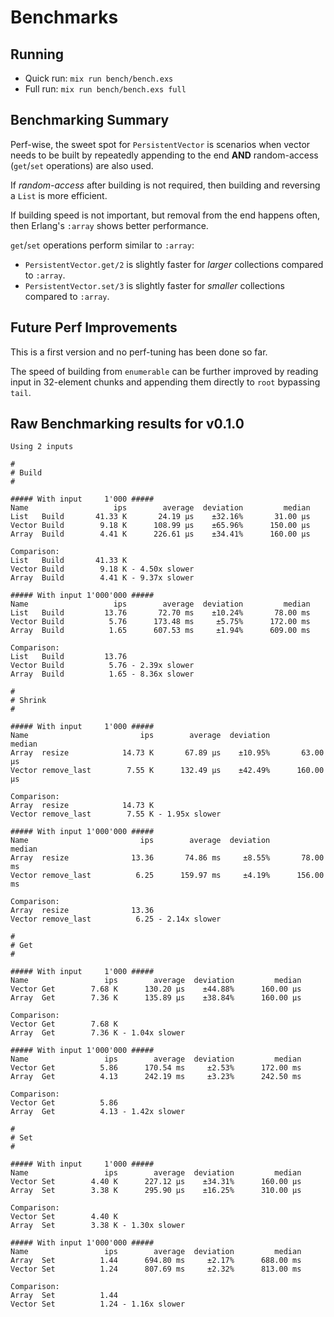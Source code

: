 # Benchmarks

## Running

* Quick run: `mix run bench/bench.exs`
* Full run: `mix run bench/bench.exs full`

## Benchmarking Summary

Perf-wise, the sweet spot for `PersistentVector` is scenarios when vector needs to be built by repeatedly appending to the end **AND** random-access (`get`/`set`  operations) are also used.

If *random-access* after building is not required, then building and reversing a `List` is more efficient.

If building speed is not important, but removal from the end happens often, then Erlang's `:array` shows better performance.

`get`/`set` operations perform similar to `:array`:
* `PersistentVector.get/2` is slightly faster for *larger* collections compared to `:array`.
* `PersistentVector.set/3` is slightly faster for *smaller* collections compared to `:array`.

## Future Perf Improvements

This is a first version and no perf-tuning has been done so far.

The speed of building from `enumerable` can be further improved by reading input in 32-element chunks and appending them directly to `root` bypassing `tail`.

## Raw Benchmarking results for v0.1.0

```none
Using 2 inputs

#
# Build
#

##### With input     1'000 #####
Name                   ips        average  deviation         median
List   Build       41.33 K       24.19 μs    ±32.16%       31.00 μs
Vector Build        9.18 K      108.99 μs    ±65.96%      150.00 μs
Array  Build        4.41 K      226.61 μs    ±34.41%      160.00 μs

Comparison:
List   Build       41.33 K
Vector Build        9.18 K - 4.50x slower
Array  Build        4.41 K - 9.37x slower

##### With input 1'000'000 #####
Name                   ips        average  deviation         median
List   Build         13.76       72.70 ms    ±10.24%       78.00 ms
Vector Build          5.76      173.48 ms     ±5.75%      172.00 ms
Array  Build          1.65      607.53 ms     ±1.94%      609.00 ms

Comparison:
List   Build         13.76
Vector Build          5.76 - 2.39x slower
Array  Build          1.65 - 8.36x slower

#
# Shrink
#

##### With input     1'000 #####
Name                         ips        average  deviation         median
Array  resize            14.73 K       67.89 μs    ±10.95%       63.00 μs
Vector remove_last        7.55 K      132.49 μs    ±42.49%      160.00 μs

Comparison:
Array  resize            14.73 K
Vector remove_last        7.55 K - 1.95x slower

##### With input 1'000'000 #####
Name                         ips        average  deviation         median
Array  resize              13.36       74.86 ms     ±8.55%       78.00 ms
Vector remove_last          6.25      159.97 ms     ±4.19%      156.00 ms

Comparison:
Array  resize              13.36
Vector remove_last          6.25 - 2.14x slower

#
# Get
#

##### With input     1'000 #####
Name                 ips        average  deviation         median
Vector Get        7.68 K      130.20 μs    ±44.88%      160.00 μs
Array  Get        7.36 K      135.89 μs    ±38.84%      160.00 μs

Comparison:
Vector Get        7.68 K
Array  Get        7.36 K - 1.04x slower

##### With input 1'000'000 #####
Name                 ips        average  deviation         median
Vector Get          5.86      170.54 ms     ±2.53%      172.00 ms
Array  Get          4.13      242.19 ms     ±3.23%      242.50 ms

Comparison:
Vector Get          5.86
Array  Get          4.13 - 1.42x slower

#
# Set
#

##### With input     1'000 #####
Name                 ips        average  deviation         median
Vector Set        4.40 K      227.12 μs    ±34.31%      160.00 μs
Array  Set        3.38 K      295.90 μs    ±16.25%      310.00 μs

Comparison:
Vector Set        4.40 K
Array  Set        3.38 K - 1.30x slower

##### With input 1'000'000 #####
Name                 ips        average  deviation         median
Array  Set          1.44      694.80 ms     ±2.17%      688.00 ms
Vector Set          1.24      807.69 ms     ±2.32%      813.00 ms

Comparison:
Array  Set          1.44
Vector Set          1.24 - 1.16x slower
```
